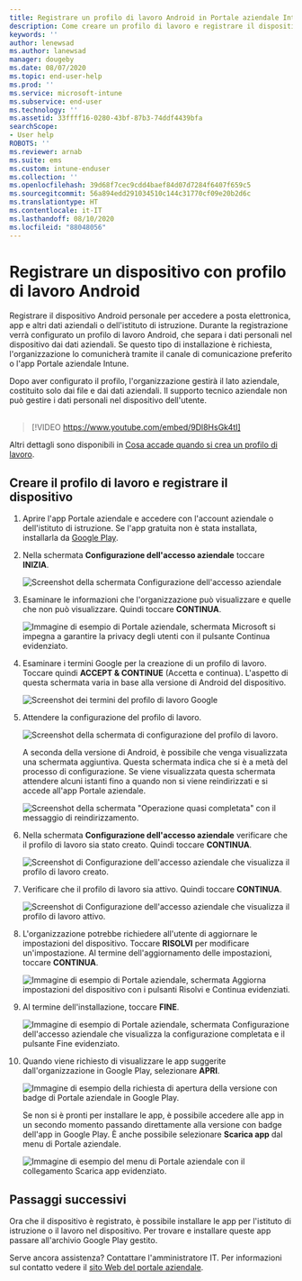 ```yaml
---
title: Registrare un profilo di lavoro Android in Portale aziendale Intune | Microsoft Docs
description: Come creare un profilo di lavoro e registrare il dispositivo con Portale aziendale Intune.
keywords: ''
author: lenewsad
ms.author: lanewsad
manager: dougeby
ms.date: 08/07/2020
ms.topic: end-user-help
ms.prod: ''
ms.service: microsoft-intune
ms.subservice: end-user
ms.technology: ''
ms.assetid: 33ffff16-0280-43bf-87b3-74ddf4439bfa
searchScope:
- User help
ROBOTS: ''
ms.reviewer: arnab
ms.suite: ems
ms.custom: intune-enduser
ms.collection: ''
ms.openlocfilehash: 39d68f7cec9cdd4baef84d07d7284f6407f659c5
ms.sourcegitcommit: 56a894edd291034510c144c31770cf09e20b2d6c
ms.translationtype: HT
ms.contentlocale: it-IT
ms.lasthandoff: 08/10/2020
ms.locfileid: "88048056"
---
```

# <a name="enroll-device-with-android-work-profile"></a>Registrare un dispositivo con profilo di lavoro Android

Registrare il dispositivo Android personale per accedere a posta elettronica, app e altri dati aziendali o dell'istituto di istruzione. Durante la registrazione verrà configurato un profilo di lavoro Android, che separa i dati personali nel dispositivo dai dati aziendali. Se questo tipo di installazione è richiesta, l'organizzazione lo comunicherà tramite il canale di comunicazione preferito o l'app Portale aziendale Intune. 

Dopo aver configurato il profilo, l'organizzazione gestirà il lato aziendale, costituito solo dai file e dai dati aziendali. Il supporto tecnico aziendale non può gestire i dati personali nel dispositivo dell'utente.  
</br>
> [!VIDEO https://www.youtube.com/embed/9Dl8HsGk4tI]

Altri dettagli sono disponibili in [Cosa accade quando si crea un profilo di lavoro](what-happens-when-you-create-a-work-profile-android.md).

## <a name="create-work-profile-and-enroll-device"></a>Creare il profilo di lavoro e registrare il dispositivo

1. Aprire l'app Portale aziendale e accedere con l'account aziendale o dell'istituto di istruzione. Se l'app gratuita non è stata installata, installarla da [Google Play](https://play.google.com/store/apps/details?id=com.microsoft.windowsintune.companyportal).  

2. Nella schermata **Configurazione dell'accesso aziendale** toccare **INIZIA**.  

    ![Screenshot della schermata Configurazione dell'accesso aziendale](./media/access-setup-work-profile-1911.png)  

3. Esaminare le informazioni che l'organizzazione può visualizzare e quelle che non può visualizzare. Quindi toccare **CONTINUA**. 

    ![Immagine di esempio di Portale aziendale, schermata Microsoft si impegna a garantire la privacy degli utenti con il pulsante Continua evidenziato.](./media/android-privacy-screen-1911.png)  

4. Esaminare i termini Google per la creazione di un profilo di lavoro. Toccare quindi **ACCEPT & CONTINUE** (Accetta e continua). L'aspetto di questa schermata varia in base alla versione di Android del dispositivo. 

    ![Screenshot dei termini del profilo di lavoro Google](./media/android-wp-05-1908.png)  

5. Attendere la configurazione del profilo di lavoro.  

    ![Screenshot della schermata di configurazione del profilo di lavoro.](./media/android-wp-05a-1908.png)  

   A seconda della versione di Android, è possibile che venga visualizzata una schermata aggiuntiva. Questa schermata indica che si è a metà del processo di configurazione. Se viene visualizzata questa schermata attendere alcuni istanti fino a quando non si viene reindirizzati e si accede all'app Portale aziendale.  

    ![Screenshot della schermata "Operazione quasi completata" con il messaggio di reindirizzamento.](./media/android-wp-05b-1908.png)  

6. Nella schermata **Configurazione dell'accesso aziendale** verificare che il profilo di lavoro sia stato creato. Quindi toccare **CONTINUA**.  

    ![Screenshot di Configurazione dell'accesso aziendale che visualizza il profilo di lavoro creato.](./media/work-profile-complete-1911.png)  

7. Verificare che il profilo di lavoro sia attivo. Quindi toccare **CONTINUA**. 

    ![Screenshot di Configurazione dell'accesso aziendale che visualizza il profilo di lavoro attivo.](./media/work-profile-active-1911.png)  

8. L'organizzazione potrebbe richiedere all'utente di aggiornare le impostazioni del dispositivo. Toccare **RISOLVI** per modificare un'impostazione. Al termine dell'aggiornamento delle impostazioni, toccare **CONTINUA**.    

    ![Immagine di esempio di Portale aziendale, schermata Aggiorna impostazioni del dispositivo con i pulsanti Risolvi e Continua evidenziati.](./media/resolve-settings-1911.png) 


9. Al termine dell'installazione, toccare **FINE**.  

    ![Immagine di esempio di Portale aziendale, schermata Configurazione dell'accesso aziendale che visualizza la configurazione completata e il pulsante Fine evidenziato.](./media/work-profile-done-1911.png)  

10. Quando viene richiesto di visualizzare le app suggerite dall'organizzazione in Google Play, selezionare **APRI**. 

    ![Immagine di esempio della richiesta di apertura della versione con badge di Portale aziendale in Google Play.](./media/get-apps-banner-android-2005.png) 

    Se non si è pronti per installare le app, è possibile accedere alle app in un secondo momento passando direttamente alla versione con badge dell'app in Google Play. È anche possibile selezionare **Scarica app** dal menu di Portale aziendale.  

    ![Immagine di esempio del menu di Portale aziendale con il collegamento Scarica app evidenziato.](./media/updated-drawer-android-2005.png) 



## <a name="next-steps"></a>Passaggi successivi  

Ora che il dispositivo è registrato, è possibile installare le app per l'istituto di istruzione o il lavoro nel dispositivo. Per trovare e installare queste app passare all'archivio Google Play gestito. 

Serve ancora assistenza? Contattare l'amministratore IT. Per informazioni sul contatto vedere il [sito Web del portale aziendale](https://go.microsoft.com/fwlink/?linkid=2010980).
